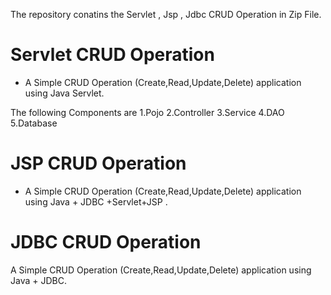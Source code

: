 

The repository conatins the Servlet , Jsp , Jdbc CRUD Operation in Zip File.

# Servlet CRUD Operation


* A Simple CRUD Operation (Create,Read,Update,Delete) application using Java Servlet.


The following Components are 1.Pojo 2.Controller 3.Service 4.DAO 5.Database


# JSP CRUD Operation


* A Simple CRUD Operation (Create,Read,Update,Delete) application using Java + JDBC +Servlet+JSP .


# JDBC CRUD Operation


A Simple CRUD Operation (Create,Read,Update,Delete) application using Java + JDBC.

